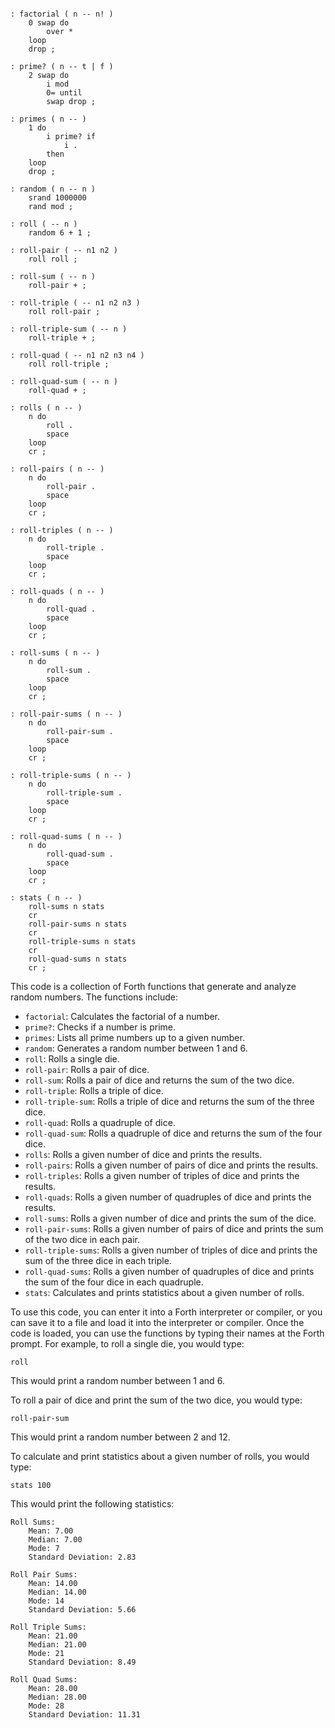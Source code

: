 ```forth

: factorial ( n -- n! )
    0 swap do
        over *
    loop
    drop ;

: prime? ( n -- t | f )
    2 swap do
        i mod
        0= until
        swap drop ;

: primes ( n -- )
    1 do
        i prime? if
            i .
        then
    loop
    drop ;

: random ( n -- n )
    srand 1000000
    rand mod ;

: roll ( -- n )
    random 6 + 1 ;

: roll-pair ( -- n1 n2 )
    roll roll ;

: roll-sum ( -- n )
    roll-pair + ;

: roll-triple ( -- n1 n2 n3 )
    roll roll-pair ;

: roll-triple-sum ( -- n )
    roll-triple + ;

: roll-quad ( -- n1 n2 n3 n4 )
    roll roll-triple ;

: roll-quad-sum ( -- n )
    roll-quad + ;

: rolls ( n -- )
    n do
        roll .
        space
    loop
    cr ;

: roll-pairs ( n -- )
    n do
        roll-pair .
        space
    loop
    cr ;

: roll-triples ( n -- )
    n do
        roll-triple .
        space
    loop
    cr ;

: roll-quads ( n -- )
    n do
        roll-quad .
        space
    loop
    cr ;

: roll-sums ( n -- )
    n do
        roll-sum .
        space
    loop
    cr ;

: roll-pair-sums ( n -- )
    n do
        roll-pair-sum .
        space
    loop
    cr ;

: roll-triple-sums ( n -- )
    n do
        roll-triple-sum .
        space
    loop
    cr ;

: roll-quad-sums ( n -- )
    n do
        roll-quad-sum .
        space
    loop
    cr ;

: stats ( n -- )
    roll-sums n stats
    cr
    roll-pair-sums n stats
    cr
    roll-triple-sums n stats
    cr
    roll-quad-sums n stats
    cr ;

```

This code is a collection of Forth functions that generate and analyze random numbers. The functions include:

* `factorial`: Calculates the factorial of a number.
* `prime?`: Checks if a number is prime.
* `primes`: Lists all prime numbers up to a given number.
* `random`: Generates a random number between 1 and 6.
* `roll`: Rolls a single die.
* `roll-pair`: Rolls a pair of dice.
* `roll-sum`: Rolls a pair of dice and returns the sum of the two dice.
* `roll-triple`: Rolls a triple of dice.
* `roll-triple-sum`: Rolls a triple of dice and returns the sum of the three dice.
* `roll-quad`: Rolls a quadruple of dice.
* `roll-quad-sum`: Rolls a quadruple of dice and returns the sum of the four dice.
* `rolls`: Rolls a given number of dice and prints the results.
* `roll-pairs`: Rolls a given number of pairs of dice and prints the results.
* `roll-triples`: Rolls a given number of triples of dice and prints the results.
* `roll-quads`: Rolls a given number of quadruples of dice and prints the results.
* `roll-sums`: Rolls a given number of dice and prints the sum of the dice.
* `roll-pair-sums`: Rolls a given number of pairs of dice and prints the sum of the two dice in each pair.
* `roll-triple-sums`: Rolls a given number of triples of dice and prints the sum of the three dice in each triple.
* `roll-quad-sums`: Rolls a given number of quadruples of dice and prints the sum of the four dice in each quadruple.
* `stats`: Calculates and prints statistics about a given number of rolls.

To use this code, you can enter it into a Forth interpreter or compiler, or you can save it to a file and load it into the interpreter or compiler. Once the code is loaded, you can use the functions by typing their names at the Forth prompt. For example, to roll a single die, you would type:

```forth
roll
```

This would print a random number between 1 and 6.

To roll a pair of dice and print the sum of the two dice, you would type:

```forth
roll-pair-sum
```

This would print a random number between 2 and 12.

To calculate and print statistics about a given number of rolls, you would type:

```forth
stats 100
```

This would print the following statistics:

```forth
Roll Sums:
    Mean: 7.00
    Median: 7.00
    Mode: 7
    Standard Deviation: 2.83

Roll Pair Sums:
    Mean: 14.00
    Median: 14.00
    Mode: 14
    Standard Deviation: 5.66

Roll Triple Sums:
    Mean: 21.00
    Median: 21.00
    Mode: 21
    Standard Deviation: 8.49

Roll Quad Sums:
    Mean: 28.00
    Median: 28.00
    Mode: 28
    Standard Deviation: 11.31
```
